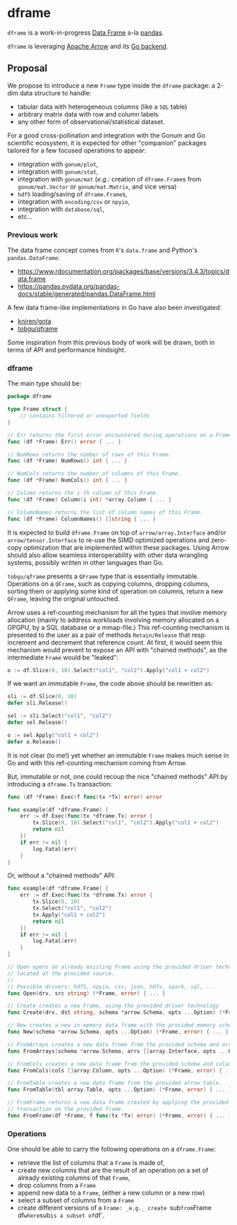 # dframe

`dframe` is a work-in-progress [Data Frame](https://en.wikipedia.org/wiki/Pandas_%28software%29) a-la [pandas](https://pandas.pydata.org/pandas-docs/stable/index.html).

`dframe` is leveraging [Apache Arrow](https://arrow.apache.org/) and its [Go backend](https://godoc.org/github.com/apache/arrow/go/arrow).

## Proposal

We propose to introduce a new `Frame` type inside the `dframe` package: a 2-dim data structure to handle:

- tabular data with heterogeneous columns (like a `SQL` table)
- arbitrary matrix data with row and column labels
- any other form of observational/statistical dataset.

For a good cross-pollination and integration with the Gonum and Go scientific ecosystem, it is expected for other "companion" packages tailored for a few focused operations to appear:

- integration with `gonum/plot`,
- integration with `gonum/stat`,
- integration with `gonum/mat` (_e.g.:_ creation of `dframe.Frame`s from `gonum/mat.Vector` or `gonum/mat.Matrix`, and vice versa)
- `hdf5` loading/saving of `dframe.Frame`s,
- integration with `encoding/csv` or `npyio`,
- integration with `database/sql`,
- etc...

### Previous work

The data frame concept comes from `R`'s `data.frame` and Python's `pandas.DataFrame`:

- https://www.rdocumentation.org/packages/base/versions/3.4.3/topics/data.frame
- https://pandas.pydata.org/pandas-docs/stable/generated/pandas.DataFrame.html

A few data frame-like implementations in Go have also been investigated:

- [kniren/gota](https://github.com/kniren/gota)
- [tobgu/qframe](https://github.com/tobgu/qframe)

Some inspiration from this previous body of work will be drawn, both in terms of API and performance hindsight.

### dframe

The main type should be:

```go
package dframe

type Frame struct {
	// contains filtered or unexported fields
}

// Err returns the first error encountered during operations on a Frame.
func (df *Frame) Err() error { ... }

// NumRows returns the number of rows of this Frame.
func (df *Frame) NumRows() int { ... }

// NumCols returns the number of columns of this Frame.
func (df *Frame) NumCols() int { ... }

// Column returns the i-th column of this Frame.
func (df *Frame) Column(i int) *array.Column { ... }

// ColumnNames returns the list of column names of this Frame.
func (df *Frame) ColumnNames() []string { ... }
```

It is expected to build `dframe.Frame` on top of `arrow/array.Interface` and/or `arrow/tensor.Interface` to re-use the SIMD optimized operations and zero-copy optimization that are implemented within these packages.
Using Arrow should also allow seamless interoperability with other data wrangling systems, possibly written in other languages than Go.

`tobgu/qframe` presents a `QFrame` type that is essentially immutable.
Operations on a `QFrame`, such as copying columns, dropping columns, sorting them or applying some kind of operation on columns, return a new `QFrame`, leaving the original untouched.

Arrow uses a ref-counting mechanism for all the types that involve memory allocation (mainly to address workloads involving memory allocated on a GPGPU, by a SQL database or a mmap-file.)
This ref-counting mechanism is presented to the user as a pair of methods `Retain/Release` that resp. increment and decrement that reference count.
At first, it would seem this mechanism would prevent to expose an API with "chained methods", as the intermediate `Frame` would be "leaked":

```go
o := df.Slice(0, 10).Select("col1", "col2").Apply("col1 + col2")
```

If we want an immutable `Frame`, the code above should be rewritten as:

```go
sli := df.Slice(0, 10)
defer sli.Release()

sel := sli.Select("col1", "col2")
defer sel.Release()

o := sel.Apply("col1 + col2")
defer o.Release()
```
It is not clear (to me!) yet whether an immutable `Frame` makes much sense in Go and with this ref-counting mechanism coming from Arrow.

But, immutable or not, one could recoup the nice "chained methods" API by introducing a `dframe.Tx` transaction:

```go
func (df *Frame) Exec(f func(tx *Tx) error) error

func example(df *dframe.Frame) {
	err := df.Exec(func(tx *dframe.Tx) error {
		tx.Slice(0, 10).Select("col1", "col2").Apply("col1 + col2")
		return nil
	})
	if err != nil {
		log.Fatal(err)
	}
}
```

Or, without a "chained methods" API:

```go
func example(df *dframe.Frame) {
	err := df.Exec(func(tx *dframe.Tx) error {
		tx.Slice(0, 10)
		tx.Select("col1", "col2")
		tx.Apply("col1 + col2")
		return nil
	})
	if err != nil {
		log.Fatal(err)
	}
}
```

```go
// Open opens an already existing Frame using the provided driver technology,
// located at the provided source.
//
// Possible drivers: hdf5, npyio, csv, json, hdfs, spark, sql, ...
func Open(drv, src string) (*Frame, error) { ... }

// Create creates a new Frame, using the provided driver technology
func Create(drv, dst string, schema *arrow.Schema, opts ...Option) (*Frame, error) { ... }

// New creates a new in-memory data frame with the provided memory schema.
func New(schema *arrow.Schema, opts ...Option) (*Frame, error) { ... }

// FromArrays creates a new data frame from the provided schema and arrays.
func FromArrays(schema *arrow.Schema, arrs []array.Interface, opts ...Option) (*Frame, error) { ... }

// FromCols creates a new data frame from the provided schema and columns.
func FromCols(cols []array.Column, opts ...Option) (*Frame, error) { ... }

// FromTable creates a new data frame from the provided arrow table.
func FromTable(tbl array.Table, opts ...Option) (*Frame, error) { ... }

// FromFrame returns a new data frame created by applying the provided
// transaction on the provided frame.
func FromFrame(df *Frame, f func(tx *Tx) error) (*Frame, error) { ... }
```

### Operations

One should be able to carry the following operations on a `dframe.Frame`:

- retrieve the list of columns that a `Frame` is made of,
- create new columns that are the result of an operation on a set of already existing columns of that `Frame`,
- drop columns from a `Frame`
- append new data to a `Frame`, (either a new column or a new row)
- select a subset of columns from a `Frame`
- create different versions of a `Frame: _e.g._ create `sub` from `Frame` `df` where `sub` is a subset of `df`.

